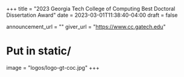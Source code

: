 +++
title = "2023 Georgia Tech College of Computing Best Doctoral Dissertation Award"
date = 2023-03-01T11:38:40-04:00
draft = false

announcement_url = ""
giver_url = "https://www.cc.gatech.edu"

# Put in static/
image = "logos/logo-gt-coc.jpg"
+++
